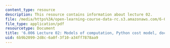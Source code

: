 ```yaml
---
content_type: resource
description: This resource contains information about lecture 02.
file: /media/https%3A/open-learning-course-data-rc.s3.amazonaws.com/6-006-introduction-to-algorithms-fall-2011/6b9b20992d8c6a0f3f10a34ff7878aa9_MIT6_006F11_lec02.pdf
file_type: application/pdf
resourcetype: Document
title: '6.006 Lecture 02: Models of computation, Python cost model, document distance'
uid: 6b9b2099-2d8c-6a0f-3f10-a34ff7878aa9
---
```


